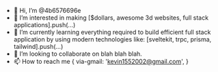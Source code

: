 - 👋 Hi, I’m @4b6576696e<Kevin>
- 👀 I’m interested in making [$dollars, awesome 3d websites, full stack applications].push(...)
- 🌱 I’m currently learning everything required to build efficient full stack application
     by using modern technologies like: [sveltekit, trpc, prisma, tailwind].push(...)
- 💞️ I’m looking to collaborate on blah blah blah.
- 📫 How to reach me {
        via-gmail: 'kevin1552002@gmail.com',
    }

<!---
4b6576696e/4b6576696e is a ✨ special ✨ repository because its `README.md` (this file) appears on your GitHub profile.
You can click the Preview link to take a look at your changes.
--->
